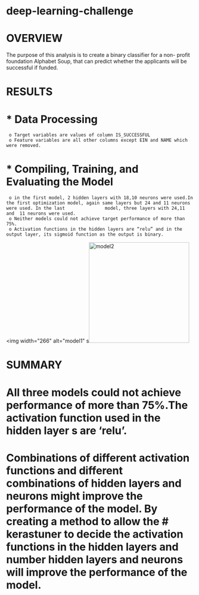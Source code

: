 # deep-learning-challenge
# OVERVIEW
 The purpose of this analysis is to create a binary classifier for a non- profit foundation Alphabet Soup, that can predict whether the applicants will be successful if funded.
# RESULTS
# * Data Processing
	 o Target variables are values of column IS_SUCCESSFUL
	 o Feature variables are all other columns except EIN and NAME which  were removed.

# * Compiling, Training, and Evaluating the Model
	 o in the first model, 2 hidden layers with 18,10 neurons were used.In the first optimization model, again same layers but 24 and 11 neurons were used. In the last 	  	   	  model, three layers with 24,11 and  11 neurons were used.
	 o Neither models could not achieve target performance of more than 75%.
	 o Activation functions in the hidden layers are “relu” and in the output layer, its sigmoid function as the output is binary.
<img width="266" alt="model1" s<img width="269" alt="model2" src="https://github.com/JollyCJoseph/deep-learning-challenge/assets/151517356/e8633a57-4c21-455b-a65a-b74194219679">


# SUMMARY
# All three models could not achieve performance of more than 75%.The activation function used in the hidden layer s are ‘relu’.
# Combinations of different activation functions and different combinations of hidden layers and neurons might improve the performance of the model. By creating a method to allow 	 the # kerastuner to decide the activation functions in the hidden layers and number hidden layers and neurons will improve the performance of the model.
